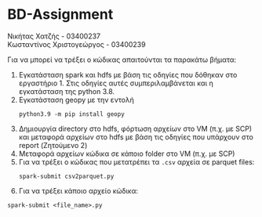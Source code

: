 # BD-Assignment

Νικήτας Χατζής - 03400237 <br />
Κωσταντίνος Χριστογεώργος - 03400239 <br />


Για να μπορεί να τρέξει ο κώδικας απαιτούνται τα παρακάτω βήματα:
1. Εγκατάσταση spark και hdfs με βάση τις οδηγίες που δόθηκαν στο εργαστήριο 1. Στις οδηγίες αυτές συμπεριλαμβάνεται και η εγκατάσταση της python 3.8.
2. Εγκατάσταση geopy με την εντολή  
   ```
   python3.9 -m pip install geopy
   ```
3. Δημιουργία directory στο hdfs, φόρτωση αρχείων στο VM (π.χ. με SCP) και μεταφορά αρχείων στο hdfs με βάση τις οδηγίες που υπάρχουν στο report (Ζητούμενο 2)
4. Μεταφορά αρχείων κώδικα σε κάποιο folder στο VM (π.χ. με SCP)
5. Για να τρέξει ο κώδικας που μετατρέπει τα ```.csv``` αρχεία σε parquet files:
   ```
   spark-submit csv2parquet.py
   ```
6.  Για να τρέξει κάποιο αρχείο κώδικα:
   ```
   spark-submit <file_name>.py
   ```
   
